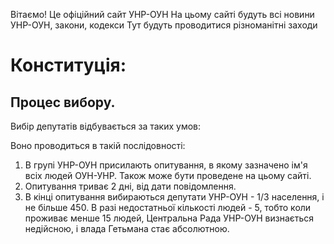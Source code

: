 Вітаємо! Це офіційний сайт УНР-ОУН
На цьому сайті будуть всі новини УНР-ОУН, закони, кодекси
Тут будуть проводитися різноманітні заходи


# Конституція:

## Процес вибору.

Вибір депутатів відбувається за таких умов:

Воно проводиться в такій послідовності:
1. В групі УНР-ОУН присилають опитування, в якому зазначено ім'я всіх людей ОУН-УНР. Також може бути проведене на цьому сайті.
2. Опитування триває 2 дні, від дати повідомлення.
3. В кінці опитування вибираються депутати УНР-ОУН - 1/3 населення, і не більше 450.
В разі недостатньої кількості людей - 5, тобто коли проживає менше 15 людей, Центральна Рада УНР-ОУН визнається недійсною, і влада Гетьмана стає абсолютною.

